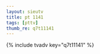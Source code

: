 ```yaml
--- 
layout: sieutv
title: pt 1141
tags: [pttv]
thumb_re: q7t11141
---
```

{% include tvadv key="q7t11141" %} 
